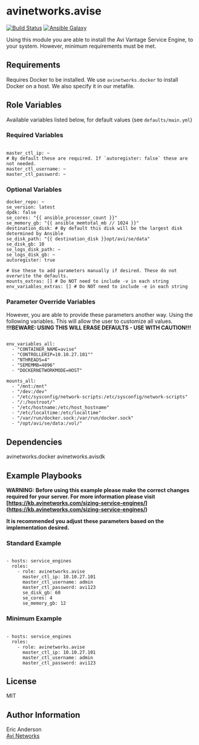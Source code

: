 # avinetworks.avise

[![Build Status](https://travis-ci.org/avinetworks/ansible-role-avise.svg?branch=master)](https://travis-ci.org/avinetworks/ansible-role-avise)
[![Ansible Galaxy](https://img.shields.io/badge/galaxy-avinetworks.avise-blue.svg)](https://galaxy.ansible.com/avinetworks/avise/)


Using this module you are able to install the Avi Vantage Service Engine, to your system. However, minimum requirements must be met.

## Requirements

Requires Docker to be installed. We use `avinetworks.docker` to install Docker on a host. We also specify it in our metafile.

## Role Variables

Available variables listed below, for default values (see `defaults/main.yml`)

### Required Variables
```

master_ctl_ip: ~
# By default these are required. If `autoregister: false` these are not needed.
master_ctl_username: ~
master_ctl_password: ~
```

### Optional Variables
```
docker_repo: ~
se_version: latest
dpdk: false
se_cores: "{{ ansible_processor_count }}"
se_memory_gb: "{{ ansible_memtotal_mb // 1024 }}"
destination_disk: # By default this disk will be the largest disk determined by Ansible
se_disk_path: "{{ destination_disk }}opt/avi/se/data"
se_disk_gb: 10
se_logs_disk_path: ~
se_logs_disk_gb: ~
autoregister: true

# Use these to add parameters manually if desired. These do not overwrite the defaults.
mounts_extras: [] # Do NOT need to include -v in each string
env_variables_extras: [] # Do NOT need to include -e in each string
```

### Parameter Override Variables
However, you are able to provide these parameters another way. Using the following variables. This will allow the user to customize all values.  
**!!!BEWARE: USING THIS WILL ERASE DEFAULTS - USE WITH CAUTION!!!**

```

env_variables_all:
  - "CONTAINER_NAME=avise"
  - "CONTROLLERIP=10.10.27.101""
  - "NTHREADS=4"
  - "SEMEMMB=4096"
  - "DOCKERNETWORKMODE=HOST"

mounts_all:
  - "/mnt:/mnt"
  - "/dev:/dev"
  - "/etc/sysconfig/network-scripts:/etc/sysconfig/network-scripts"
  - "/:/hostroot/"
  - "/etc/hostname:/etc/host_hostname"
  - "/etc/localtime:/etc/localtime"
  - "/var/run/docker.sock:/var/run/docker.sock"
  - "/opt/avi/se/data:/vol/"
```

## Dependencies

avinetworks.docker
avinetworks.avisdk

## Example Playbooks

**WARNING:**
**Before using this example please make the correct changes required for your server. For more information please visit [https://kb.avinetworks.com/sizing-service-engines/] (https://kb.avinetworks.com/sizing-service-engines/)**

**It is recommended you adjust these parameters based on the implementation desired.**
### Standard Example
```

- hosts: service_engines
  roles:
    - role: avinetworks.avise
      master_ctl_ip: 10.10.27.101
      master_ctl_username: admin
      master_ctl_password: avi123
      se_disk_gb: 60
      se_cores: 4
      se_memory_gb: 12
```
### Minimum Example
```

- hosts: service_engines
  roles:
    - role: avinetworks.avise
      master_ctl_ip: 10.10.27.101
      master_ctl_username: admin
      master_ctl_password: avi123
```

## License

MIT

## Author Information

Eric Anderson  
[Avi Networks](http://avinetworks.com)
